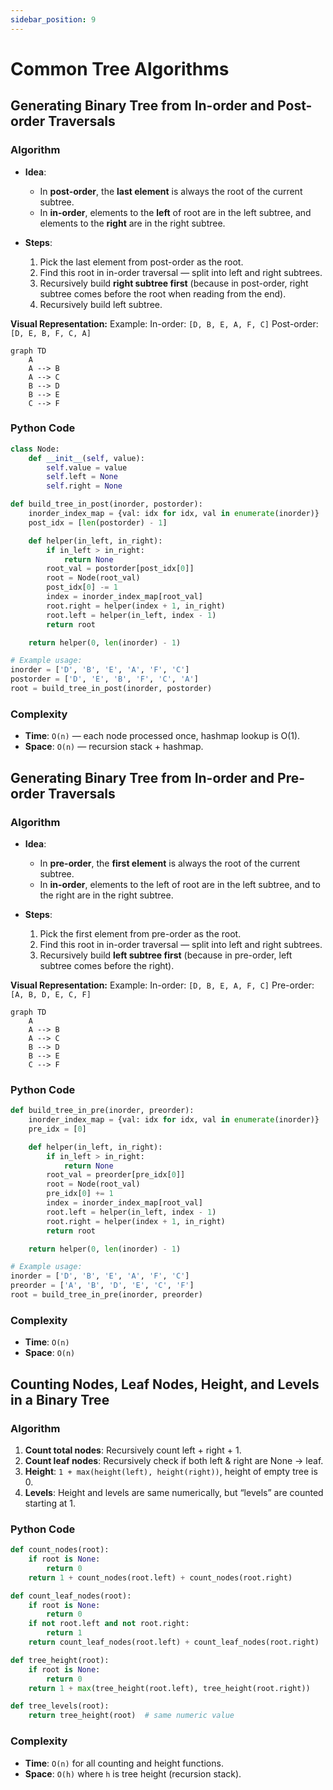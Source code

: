 ```yaml
---
sidebar_position: 9
---
```


# Common Tree Algorithms

## Generating Binary Tree from In-order and Post-order Traversals

### Algorithm

- **Idea**:

  - In **post-order**, the **last element** is always the root of the current subtree.
  - In **in-order**, elements to the **left** of root are in the left subtree, and elements to the **right** are in the right subtree.

- **Steps**:

  1. Pick the last element from post-order as the root.
  2. Find this root in in-order traversal — split into left and right subtrees.
  3. Recursively build **right subtree first** (because in post-order, right subtree comes before the root when reading from the end).
  4. Recursively build left subtree.

**Visual Representation:**
Example:
In-order: `[D, B, E, A, F, C]`
Post-order: `[D, E, B, F, C, A]`

<div style={{textAlign: 'center'}}>

```mermaid
graph TD
    A
    A --> B
    A --> C
    B --> D
    B --> E
    C --> F
```

</div>

### Python Code

```python
class Node:
    def __init__(self, value):
        self.value = value
        self.left = None
        self.right = None

def build_tree_in_post(inorder, postorder):
    inorder_index_map = {val: idx for idx, val in enumerate(inorder)}
    post_idx = [len(postorder) - 1]

    def helper(in_left, in_right):
        if in_left > in_right:
            return None
        root_val = postorder[post_idx[0]]
        root = Node(root_val)
        post_idx[0] -= 1
        index = inorder_index_map[root_val]
        root.right = helper(index + 1, in_right)
        root.left = helper(in_left, index - 1)
        return root

    return helper(0, len(inorder) - 1)

# Example usage:
inorder = ['D', 'B', 'E', 'A', 'F', 'C']
postorder = ['D', 'E', 'B', 'F', 'C', 'A']
root = build_tree_in_post(inorder, postorder)
```

### Complexity

- **Time**: `O(n)` — each node processed once, hashmap lookup is O(1).
- **Space**: `O(n)` — recursion stack + hashmap.

## Generating Binary Tree from In-order and Pre-order Traversals

### Algorithm

- **Idea**:

  - In **pre-order**, the **first element** is always the root of the current subtree.
  - In **in-order**, elements to the left of root are in the left subtree, and to the right are in the right subtree.

- **Steps**:

  1. Pick the first element from pre-order as the root.
  2. Find this root in in-order traversal — split into left and right subtrees.
  3. Recursively build **left subtree first** (because in pre-order, left subtree comes before the right).

**Visual Representation:**
Example:
In-order: `[D, B, E, A, F, C]`
Pre-order: `[A, B, D, E, C, F]`

<div style={{textAlign: 'center'}}>

```mermaid
graph TD
    A
    A --> B
    A --> C
    B --> D
    B --> E
    C --> F
```

</div>

### Python Code

```python
def build_tree_in_pre(inorder, preorder):
    inorder_index_map = {val: idx for idx, val in enumerate(inorder)}
    pre_idx = [0]

    def helper(in_left, in_right):
        if in_left > in_right:
            return None
        root_val = preorder[pre_idx[0]]
        root = Node(root_val)
        pre_idx[0] += 1
        index = inorder_index_map[root_val]
        root.left = helper(in_left, index - 1)
        root.right = helper(index + 1, in_right)
        return root

    return helper(0, len(inorder) - 1)

# Example usage:
inorder = ['D', 'B', 'E', 'A', 'F', 'C']
preorder = ['A', 'B', 'D', 'E', 'C', 'F']
root = build_tree_in_pre(inorder, preorder)
```

### Complexity

- **Time**: `O(n)`
- **Space**: `O(n)`

## Counting Nodes, Leaf Nodes, Height, and Levels in a Binary Tree

### Algorithm

1. **Count total nodes**: Recursively count left + right + 1.
2. **Count leaf nodes**: Recursively check if both left & right are None → leaf.
3. **Height**: `1 + max(height(left), height(right))`, height of empty tree is 0.
4. **Levels**: Height and levels are same numerically, but “levels” are counted starting at 1.

### Python Code

```python
def count_nodes(root):
    if root is None:
        return 0
    return 1 + count_nodes(root.left) + count_nodes(root.right)

def count_leaf_nodes(root):
    if root is None:
        return 0
    if not root.left and not root.right:
        return 1
    return count_leaf_nodes(root.left) + count_leaf_nodes(root.right)

def tree_height(root):
    if root is None:
        return 0
    return 1 + max(tree_height(root.left), tree_height(root.right))

def tree_levels(root):
    return tree_height(root)  # same numeric value
```

### Complexity

- **Time**: `O(n)` for all counting and height functions.
- **Space**: `O(h)` where `h` is tree height (recursion stack).
